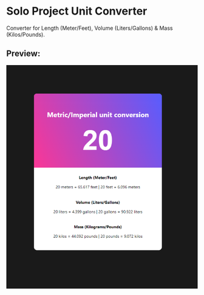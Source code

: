 # Solo Project Unit Converter

Converter for Length (Meter/Feet), Volume (Liters/Gallons) & Mass (Kilos/Pounds).

## Preview:

![preview](project-preview.png)